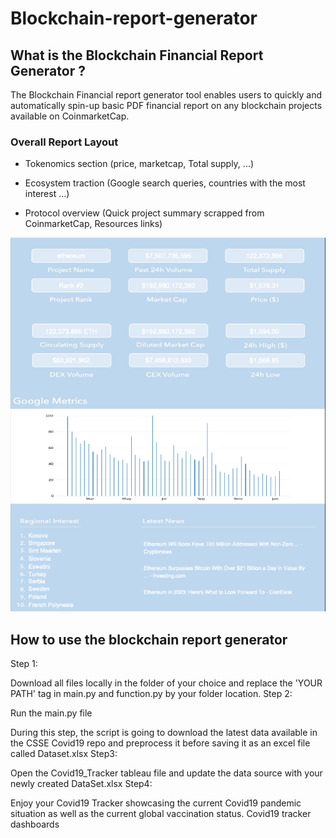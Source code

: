 # Blockchain-report-generator

## What is the Blockchain Financial Report Generator ? 

The Blockchain Financial report generator tool enables users to quickly and automatically spin-up basic PDF financial report on any blockchain projects available on CoinmarketCap. 

### Overall Report Layout

  - Tokenomics section (price, marketcap, Total supply, ...) 
  
  - Ecosystem traction (Google search queries, countries with the most interest ...)
  
  - Protocol overview (Quick project summary scrapped from CoinmarketCap, Resources links) 
  
![alt text](https://github.com/Cybergen300/Blockchain-report-generator/blob/main/pictures/Report_Screenshot.png)


## How to use the blockchain report generator 

Step 1:

Download all files locally in the folder of your choice and replace the 'YOUR PATH' tag in main.py and function.py by your folder location.
Step 2:

Run the main.py file

During this step, the script is going to download the latest data available in the CSSE Covid19 repo and preprocess it before saving it as an excel file called Dataset.xlsx
Step3:

Open the Covid19_Tracker tableau file and update the data source with your newly created DataSet.xlsx
Step4:

Enjoy your Covid19 Tracker showcasing the current Covid19 pandemic situation as well as the current global vaccination status.
Covid19 tracker dashboards
